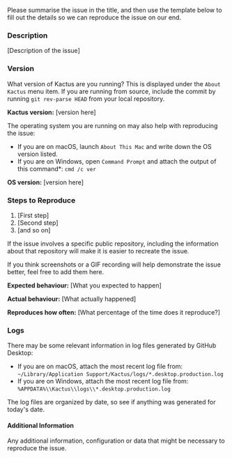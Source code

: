 <!--

Have you read Kactus's Code of Conduct? By filing an Issue, you are
expected to comply with it, including treating everyone with respect:

https://github.com/kactus-io/kactus/blob/master/CODE_OF_CONDUCT.md

-->

Please summarise the issue in the title, and then use the template below to
fill out the details so we can reproduce the issue on our end.

### Description

[Description of the issue]

### Version

What version of Kactus are you running? This is displayed under the
`About Kactus` menu item. If you are running from source, include
the commit by running `git rev-parse HEAD` from your local repository.

**Kactus version:** [version here]

The operating system you are running on may also help with reproducing the
issue:

 - If you are on macOS, launch `About This Mac` and write down the OS version
   listed.
 - If you are on Windows, open `Command Prompt` and attach the output of this
   command*: `cmd /c ver`

**OS version:** [version here]

### Steps to Reproduce

1. [First step]
1. [Second step]
1. [and so on]

If the issue involves a specific public repository, including the information
about that repository will make it is easier to recreate the issue.

If you think screenshots or a GIF recording will help demonstrate the issue
better, feel free to add them here.

**Expected behaviour:** [What you expected to happen]

**Actual behaviour:** [What actually happened]

**Reproduces how often:** [What percentage of the time does it reproduce?]

### Logs

There may be some relevant information in log files generated by GitHub
Desktop:

 - If you are on macOS, attach the most recent log file from:
   `~/Library/Application Support/Kactus/logs/*.desktop.production.log`
 - If you are on Windows, attach the most recent log file from:
   `%APPDATA%\\Kactus\\logs\\*.desktop.production.log`

The log files are organized by date, so see if anything was generated for
today's date.

#### Additional Information

Any additional information, configuration or data that might be necessary to
reproduce the issue.
